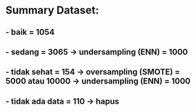# Summary Dataset:
## - baik = 1054
## - sedang = 3065 → undersampling (ENN) = 1000
## - tidak sehat = 154 → oversampling (SMOTE) = 5000 atau 10000 → undersampling (ENN) = 1000
## - tidak ada data = 110 → hapus
